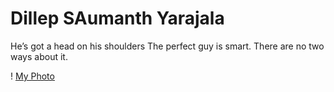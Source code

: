 # Dillep SAumanth Yarajala
He’s got a head on his shoulders The perfect guy is smart. There are no two ways about it.

! [My Photo](/Sumanth.jpg)